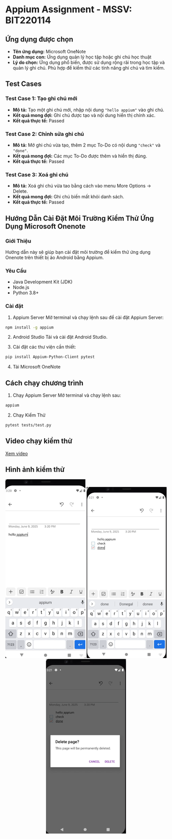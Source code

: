# Appium Assignment - MSSV: BIT220114

## Ứng dụng được chọn

- **Tên ứng dụng:** Microsoft OneNote
- **Danh mục con:** Ứng dụng quản lý học tập hoặc ghi chú học thuật
- **Lý do chọn:** Ứng dụng phổ biến, được sử dụng rộng rãi trong học tập và quản lý ghi chú. Phù hợp để kiểm thử các tính năng ghi chú và tìm kiếm.

## Test Cases

### **Test Case 1: Tạo ghi chú mới**

- **Mô tả:** Tạo một ghi chú mới, nhập nội dung `"hello appium"` vào ghi chú.
- **Kết quả mong đợi:** Ghi chú được tạo và nội dung hiển thị chính xác.
- **Kết quả thực tế:** Passed

### **Test Case 2: Chỉnh sửa ghi chú**

- **Mô tả:** Mở ghi chú vừa tạo, thêm 2 mục To-Do có nội dung `"check"` và `"done"`.
- **Kết quả mong đợi:** Các mục To-Do được thêm và hiển thị đúng.
- **Kết quả thực tế:** Passed

### **Test Case 3: Xoá ghi chú**

- **Mô tả:** Xoá ghi chú vừa tao bằng cách vào menu More Options → Delete.
- **Kết quả mong đợi:** Ghi chú biến mất khỏi danh sách.
- **Kết quả thực tế:** Passed

## Hướng Dẫn Cài Đặt Môi Trường Kiểm Thử Ứng Dụng Microsoft Onenote

### Giới Thiệu

Hướng dẫn này sẽ giúp bạn cài đặt môi trường để kiểm thử ứng dụng Onenote trên thiết bị ảo Android bằng Appium.

### Yêu Cầu

- Java Development Kit (JDK)
- Node.js
- Python 3.8+

### Cài đặt

1. Appium Server
   Mở terminal và chạy lệnh sau để cài đặt Appium Server:

```bash
npm install -g appium
```

2. Android Studio
   Tải và cài đặt Android Studio.

3. Cài đặt các thư viện cần thiết:

```bash
pip install Appium-Python-Client pytest
```

4. Tải Microsoft OneNote

## Cách chạy chương trình

1. Chạy Appium Server
   Mở terminal và chạy lệnh sau:

```bash
appium
```

2. Chạy Kiểm Thử

```bash
pytest tests/test.py
```

## Video chạy kiểm thử

[Xem video](./videos/demo_appium.mp4)

## Hình ảnh kiểm thử

<p align="center">
  <img src="screenshots/test1.png" alt="Test Case 1" width="250"/>
  <img src="screenshots/test2.png" alt="Test Case 2" width="250"/>
  <img src="screenshots/test3.png" alt="Test Case 3" width="250"/>
</p>

